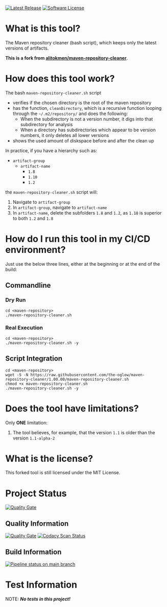 [![Latest Release](https://img.shields.io/github/v/release/The-oGlow/maven-repository-cleaner?sort=semver&logo=github&style=plastic)](https://github.com/The-oGlow/maven-repository-cleaner/releases)
[![Software License](https://img.shields.io/badge/license-license-brightgreen?logo=github&style=plastic)](./LICENSE)

# What is this tool?

The Maven repository cleaner (bash script), which keeps only the latest versions of artifacts.

**This is a fork from [alitokmen/maven-repository-cleaner](https://github.com/alitokmen/maven-repository-cleaner)**.

# How does this tool work?

The bash `maven-repository-cleaner.sh` script

* verifies if the chosen directory is the root of the maven repository
* has the function, `cleanDirectory`, which is a recursive function looping through the `~/.m2/repository/` and does the following:
    * When the subdirectory is not a version number, it digs into that subdirectory for analysis
    * When a directory has subdirectories which appear to be version numbers, it only deletes all lower versions
* shows the used amount of diskspace before and after the clean up

In practice, if you have a hierarchy such as:

* `artifact-group`
    * `artifact-name`
        * `1.8`
        * `1.10`
        * `1.2`

the `maven-repository-cleaner.sh` script will:

1. Navigate to `artifact-group`
1. In `artifact-group`, navigate to `artifact-name`
1. In `artifact-name`, delete the subfolders `1.8` and `1.2`, as `1.10` is superior to both `1.2` and `1.8`

# How do I run this tool in my CI/CD environment?

Just use the below three lines, either at the beginning or at the end of the build:

## Commandline

### Dry Run

```
cd <maven-repository>
./maven-repository-cleaner.sh
```

### Real Execution

```
cd <maven-repository>
./maven-repository-cleaner.sh -y
```

## Script Integration

```
cd <maven-repository>
wget -S -N https://raw.githubusercontent.com/the-oglow/maven-repository-cleaner/1.00.00/maven-repository-cleaner.sh
chmod +x maven-repository-cleaner.sh
./maven-repository-cleaner.sh -y
```

# Does the tool have limitations?

Only **ONE** limitation:

1. The tool believes, for example, that the version `1.1` is older than the version `1.1-alpha-2`

# What is the license?

This forked tool is still licensed under the MIT License.

# Project Status

[![Quality Gate](https://sonarcloud.io/images/project_badges/sonarcloud-black.svg)](https://sonarcloud.io/dashboard?id=the-oglow_maven-repository-cleaner)

## Quality Information

[![Quality Gate](https://sonarcloud.io/api/project_badges/quality_gate?project=the-oglow_maven-repository-cleaner)](https://sonarcloud.io/dashboard?id=the-oglow_maven-repository-cleaner)
[![Codacy Scan Status](https://img.shields.io/codacy/grade/f5ea3eed6b194c398697fef30d7b8672?logo=codacy&style=plastic)](https://www.codacy.com/gh/the-oglow/maven-repository-cleaner)

## Build Information

[![Pipeline status on main branch](https://img.shields.io/github/workflow/status/The-oGlow/maven-repository-cleaner/Build/main?label=main&logo=github&style=plastic)](https://github.com/The-oGlow/maven-repository-cleaner/actions/workflows/build.yml?query=branch%3Amain)

# Test Information

NOTE: **_No tests in this project!_**
